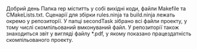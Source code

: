 Добрий день
Папка rep міститть у собі вихідні коди, файли Makefile та CMakeLists.txt.
Сценарії для збірки rules.ninja та build.ninjа лежать окремо у репозиторії.
У папці secondTask зібрано всі файли проекту, у тому числі скомпільований вмконуваний файл.
У репозиторії також знаходиться звіт у вигляді файлу *.pdf, у якому показано працездатність скомпільованого проекту.
